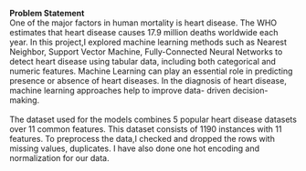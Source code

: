**Problem Statement** <br />
One of the major factors in human mortality is heart disease. The WHO estimates that heart disease causes 17.9 million deaths worldwide each year. In this project,I explored machine learning methods such as Nearest Neighbor, Support Vector Machine, Fully-Connected Neural Networks to detect heart disease using tabular data, including both categorical and numeric features. Machine Learning can play an essential role in predicting presence or absence of heart diseases. In the diagnosis of heart disease, machine learning approaches help to improve data- driven decision-making.
<br />
<br />
The dataset used for the models combines 5 popular heart disease datasets over 11 common features. This dataset consists of 1190 instances with 11 features. To preprocess the data,I checked and dropped the rows with missing values, duplicates. I have also done one hot encoding and normalization for our data.
